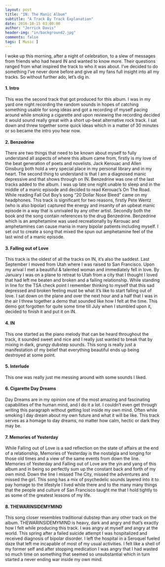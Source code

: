 ```yaml
---
layout: post
title: "IN: The Manic Album"
subtitle: "A Track By Track Explanation"
date: 2016-10-15 03:00:00
author: "Jerrick Davis"
header-img: "in/background2.jpg"
comments: false
tags: [ Music ]
---
```

I woke up this morning, after a night of celebration, to a slew of messages from friends who had heard IN and wanted to know more.  Their questions ranged from what inspired the track to who it was about. I’ve decided to do something I’ve never done before and give all my fans full insight into all my tracks. So without further ado, let’s dig in.

#### 1. Intro

This was the second track that got produced for this album.  I was in my yard one night recording the random sounds in hopes of catching something usable for song ideas and got a recording of myself pacing around while smoking a cigarette and upon reviewing the recording decided it would sound really great with a short up-beat alternative rock track. I sat down and threw together some quick ideas which in a matter of 30 minutes or so became the intro you hear now.

#### 2. Benzedrine

There are two things that need to be known about myself to fully understand all aspects of where this album came from, firstly is my love of the beat generation of poets and novelists. Jack Kerouac and Allen Ginsburg both hold a very special place in my personal library and in my heart. The second thing to understand is that I am a diagnosed manic depressive and that shows through on IN.  Benzedrine was one of the last tracks added to the album.  I was up late one night unable to sleep and in the middle of a manic episode and decided to read Kerouac’s On The Road.  While reading Fall Out Boy’s song “20 Dollar Nose Bleed” came on my headphones. This track is significant for two reasons, firstly Pete Wentz (who is also bipolar) captured the energy and insanity of an upbeat manic episode in a way that is unrivaled by any other artist. Secondly both the book and the song contain references to the drug Benzedrine. Benzedrine which is an amphetamine was used recreationally by Kerouac and amphetamines can cause mania in many bipolar patients including myself.  I set out to create a song that mixed the spun out amphetamine feel of the last wind of a manic episode.

#### 3. Falling out of Love

This track is the oldest of all the tracks on IN, it’s also the saddest.  Last September I moved from Utah where I was raised to San Francisco. Upon my arival I met a beautiful & talented woman and immediately fell in love.  By January I was on a plane to retreat to Utah from a city that I thought I loved that had left me beaten and broken and a failing relationship.  While standing in line for the TSA check point I remember thinking to myself that this sad depressed and broken feeling must be what it’s like to start falling out of love. I sat down on the plane and over the next hour and a half that I was in the air I threw together a demo that sounded like how I felt at the time.  This demo got forgotten for quite some time till July when I stumbled upon it, decided to finish it and put it on IN.

#### 4. IN

This one started as the piano melody that can be heard throughout the track, it sounded sweet and nice and I really just wanted to break that by mixing in dark, grungy dubstep sounds. This song is really just a manifestation of my belief that everything beautiful ends up being destroyed at some point.

#### 5. Interlude

This one was really just me messing around with some sounds I liked.

#### 6. Cigarette Day Dreams

Day Dreams are in my opinion one of the most amazing and fascinating capabilities of the human mind, and I do it a lot.  I couldn’t even get through writing this paragraph without getting lost inside my own mind.  Often while smoking I day dream about my own future and what it will be like.  This track serves as a homage to day dreams, no matter how calm, hectic or dark they may be.

#### 7. Memories of Yesterday

While Falling out of Love is a sad reflection on the state of affairs at the end of a relationship, Memories of Yesterday is the nostalgia and longing for those old times and a view of the same events from down the line. Memories of Yesterday and Falling out of Love are the yin and yang of this album and in being so perfectly sum up the constant back and forth of my own mind. Down the line I missed The City, missed the adventures and missed the girl.  This song has a mix of psychedelic sounds layered into it to pay homage to the lifestyle I lived while there and to the many many things that the people and culture of San Francisco taught me that I hold tightly to as some of the greatest lessons of my life. 

#### 8. THEWARINSIDEMYMIND

This song closer resembles traditional dubstep than any other track on the album. THEWARINSIDEMYMIND is heavy, dark and angry and that’s exactly how I felt while producing this track. I was angry at myself and angry at the world.  This spring after a failed suicide attempt I was hospitalized and received diagnosis of bipolar disorder. I left the hospital in a Seroquel fueled daze that left me incapable of most of my usual activities. 
I felt like a shell of my former self and after stopping medication I was angry that I had wasted so much time on something that seemed so unsubstantial which in turn started a never ending war inside my own mind.
